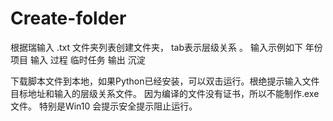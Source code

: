 # Create-folder
根据瑞输入 .txt 文件夹列表创建文件夹， tab表示层级关系 。 
输入示例如下
年份
	项目
		输入
		过程
	临时任务
  	输出
		沉淀
    
    
 下载脚本文件到本地，如果Python已经安装，可以双击运行。根绝提示输入文件目标地址和输入的层级关系文件。
 因为编译的文件没有证书，所以不能制作.exe 文件。 特别是Win10 会提示安全提示阻止运行。
 
